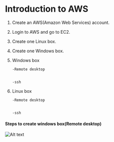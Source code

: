 # Introduction to AWS


1.	Create an AWS(Amazon Web Services) account.


2.	Login to AWS and go to EC2.


3.	Create one Linux box.

4.	Create one Windows box.


5.	Windows box
        
           
		-Remote desktop
        
           
		-ssh


6.	Linux box

	    
		-Remote desktop

	    
		-ssh



#### Steps to create windows box(Remote desktop)  

![Alt text]()
